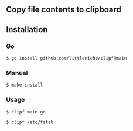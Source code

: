 ## Copy file contents to clipboard

## Installation

### Go
```
$ go install github.com/littleniche/clipf@main
```
### Manual
```
$ make install
```

### Usage

```
$ clipf main.go
```

```
$ clipf /etc/fstab
```